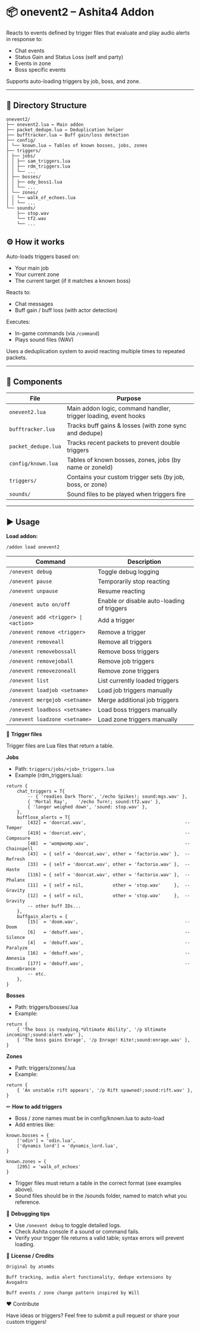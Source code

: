 # 📦 onevent2 – Ashita4 Addon

Reacts to events defined by trigger files that evaluate and play audio alerts in response to:

- Chat events
- Status Gain and Status Loss (self and party)
- Events in zone
- Boss specific events  
    
Supports auto-loading triggers by job, boss, and zone.

---

## 📂 Directory Structure
```
onevent2/
├── onevent2.lua ← Main addon
├── packet_dedupe.lua ← Deduplication helper
├── bufftracker.lua ← Buff gain/loss detection
├── config/
│ └── known.lua ← Tables of known bosses, jobs, zones
├── triggers/
│ ├── jobs/
│ │ ├── sam_triggers.lua
│ │ ├── rdm_triggers.lua
│ │ └── ...
│ ├── bosses/
│ │ ├── ody_boss1.lua
│ │ └── ...
│ └── zones/
│ │ └── walk_of_echoes.lua
│ │ └── ...
└── sounds/
    ├── stop.wav
    └── tf2.wav
    └── ...
```
## ⚙ How it works

Auto-loads triggers based on:

- Your main job  
- Your current zone  
- The current target (if it matches a known boss)

Reacts to:

- Chat messages  
- Buff gain / buff loss (with actor detection)

Executes:

- In-game commands (via `/command`)  
- Plays sound files (WAV)

Uses a deduplication system to avoid reacting multiple times to repeated packets.

---

## 🧩 Components

| File                  | Purpose                                                 |
|-----------------------|---------------------------------------------------------|
| `onevent2.lua`        | Main addon logic, command handler, trigger loading, event hooks |
| `bufftracker.lua`     | Tracks buff gains & losses (with zone sync and dedupe)  |
| `packet_dedupe.lua`   | Tracks recent packets to prevent double triggers        |
| `config/known.lua`    | Tables of known bosses, zones, jobs (by name or zoneId) |
| `triggers/`           | Contains your custom trigger sets (by job, boss, or zone) |
| `sounds/`             | Sound files to be played when triggers fire             |

---

## ▶️ Usage

**Load addon:**

```bash
/addon load onevent2
```
| Command                          | Description                         |
|---------------------------------|-----------------------------------|
| `/onevent debug`                 | Toggle debug logging               |
| `/onevent pause`                 | Temporarily stop reacting          |
| `/onevent unpause`               | Resume reacting                   |
| `/onevent auto on/off`           | Enable or disable auto-loading of triggers |
| `/onevent add <trigger> \| <action>` | Add a trigger                  |
| `/onevent remove <trigger>`      | Remove a trigger                  |
| `/onevent removeall`             | Remove all triggers               |
| `/onevent removebossall`         | Remove boss triggers              |
| `/onevent removejoball`          | Remove job triggers               |
| `/onevent removezoneall`         | Remove zone triggers              |
| `/onevent list`                  | List currently loaded triggers    |
| `/onevent loadjob <setname>`     | Load job triggers manually        |
| `/onevent mergejob <setname>`    | Merge additional job triggers     |
| `/onevent loadboss <setname>`    | Load boss triggers manually       |
| `/onevent loadzone <setname>`    | Load zone triggers manually       |

🎵 **Trigger files**

Trigger files are Lua files that return a table.

**Jobs**

- Path: `triggers/jobs/<job>_triggers.lua`
- Example (rdm_triggers.lua):
```
return {
    chat_triggers = T{
        -- { 'readies Dark Thorn', '/echo Spikes!; sound:mgs.wav' },
        { 'Mortal Ray',    '/echo Turn!; sound:tf2.wav' },
        { 'longer weighed down', 'sound: stop.wav' },
    },
    bufflose_alerts = T{
        [432] = 'doorcat.wav',                                     -- Temper
        [419] = 'doorcat.wav',                                     -- Composure
        [48]  = 'wompwomp.wav',                                    -- Chainspell
        [43]  = { self = 'doorcat.wav', other = 'factorio.wav' },  -- Refresh
        [33]  = { self = 'doorcat.wav', other = 'factorio.wav' },  -- Haste
        [116] = { self = 'doorcat.wav', other = 'factorio.wav' },  -- Phalanx
        [11]  = { self = nil,           other = 'stop.wav'     },  -- Gravity
        [12]  = { self = nil,           other = 'stop.wav'     },  -- Gravity
        -- other buff IDs...
    },
    buffgain_alerts = {
        [15]  = 'doom.wav',                                        -- Doom
        [6]   = 'debuff.wav',                                      -- Silence
        [4]   = 'debuff.wav',                                      -- Paralyze
        [16]  = 'debuff.wav',                                      -- Amnesia
        [177] = 'debuff.wav',                                      -- Encumbrance
        -- etc.
    },
}
```

**Bosses**

- Path: triggers/bosses/<boss>.lua
- Example:
```
return {
    { 'The boss is readying.*Ultimate Ability', '/p Ultimate incoming!;sound:alert.wav' },
    { 'The boss gains Enrage', '/p Enrage! Kite!;sound:enrage.wav' },
}
```
**Zones**

- Path: triggers/zones/<zone>.lua
- Example:

```
return {
    { 'An unstable rift appears', '/p Rift spawned!;sound:rift.wav' },
}
```

✏ **How to add triggers**

- Boss / zone names must be in config/known.lua to auto-load
- Add entries like:
```
known.bosses = {
    ['odin'] = 'odin.lua',
    ['dynamis lord'] = 'dynamis_lord.lua',
}

known.zones = {
    [295] = 'walk_of_echoes' 
}
```
- Trigger files must return a table in the correct format (see examples above).
- Sound files should be in the /sounds folder, named to match what you reference.

🐛 **Debugging tips**

- Use `/onevent debug` to toggle detailed logs.
- Check Ashita console if a sound or command fails.
- Verify your trigger file returns a valid table; syntax errors will prevent loading.

📜 **License / Credits**

    Original by atom0s

    Buff tracking, audio alert functionality, dedupe extensions by Avogadro

    Buff events / zone change pattern inspired by Will

❤️ Contribute

Have ideas or triggers? Feel free to submit a pull request or share your custom triggers!

